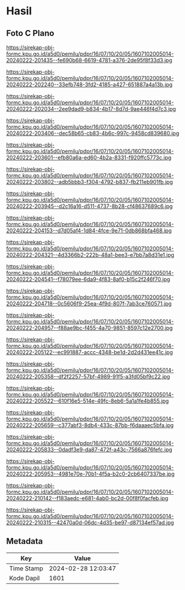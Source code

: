 # Hasil

## Foto C Plano

https://sirekap-obj-formc.kpu.go.id/a5d0/pemilu/pdpr/16/07/10/20/05/1607102005014-20240222-201435--fe690b68-6619-4781-a376-2de95f8f33d3.jpg

https://sirekap-obj-formc.kpu.go.id/a5d0/pemilu/pdpr/16/07/10/20/05/1607102005014-20240222-202240--33efb748-3fd2-4185-a427-651887a4a13b.jpg

https://sirekap-obj-formc.kpu.go.id/a5d0/pemilu/pdpr/16/07/10/20/05/1607102005014-20240222-202034--2ee9dad9-b834-4b17-8d7d-9ae446f4d7c3.jpg

https://sirekap-obj-formc.kpu.go.id/a5d0/pemilu/pdpr/16/07/10/20/05/1607102005014-20240222-203406--dec58b65-cb83-4b6c-997c-9458cd839680.jpg

https://sirekap-obj-formc.kpu.go.id/a5d0/pemilu/pdpr/16/07/10/20/05/1607102005014-20240222-203601--efb80a6a-ed60-4b2a-8331-f920ffc5773c.jpg

https://sirekap-obj-formc.kpu.go.id/a5d0/pemilu/pdpr/16/07/10/20/05/1607102005014-20240222-203802--adb5bbb3-f304-4792-b837-fb211eb901fb.jpg

https://sirekap-obj-formc.kpu.go.id/a5d0/pemilu/pdpr/16/07/10/20/05/1607102005014-20240222-203945--d2c16a16-d511-4737-8b28-cf48637689c6.jpg

https://sirekap-obj-formc.kpu.go.id/a5d0/pemilu/pdpr/16/07/10/20/05/1607102005014-20240222-204153--d7d05af4-1d84-4fce-9e71-0db868bfa468.jpg

https://sirekap-obj-formc.kpu.go.id/a5d0/pemilu/pdpr/16/07/10/20/05/1607102005014-20240222-204321--4d3366b2-222b-48a1-bee3-e7bb7a8d31e1.jpg

https://sirekap-obj-formc.kpu.go.id/a5d0/pemilu/pdpr/16/07/10/20/05/1607102005014-20240222-204541--f78079ee-6da9-4f83-8af0-b15c2f246f70.jpg

https://sirekap-obj-formc.kpu.go.id/a5d0/pemilu/pdpr/16/07/10/20/05/1607102005014-20240222-204718--0c5606f9-25ea-4f9d-807f-7ab3ce760571.jpg

https://sirekap-obj-formc.kpu.go.id/a5d0/pemilu/pdpr/16/07/10/20/05/1607102005014-20240222-204957--f88ae9bc-f455-4a70-9851-8597c12e2700.jpg

https://sirekap-obj-formc.kpu.go.id/a5d0/pemilu/pdpr/16/07/10/20/05/1607102005014-20240222-205122--ec991887-accc-4348-be1d-2d2d431ee41c.jpg

https://sirekap-obj-formc.kpu.go.id/a5d0/pemilu/pdpr/16/07/10/20/05/1607102005014-20240222-205358--df2f2257-57bf-4989-91f5-a3fd05bf9c22.jpg

https://sirekap-obj-formc.kpu.go.id/a5d0/pemilu/pdpr/16/07/10/20/05/1607102005014-20240222-205522--610f16e5-514e-49fc-8eb6-5a1a1fe4b855.jpg

https://sirekap-obj-formc.kpu.go.id/a5d0/pemilu/pdpr/16/07/10/20/05/1607102005014-20240222-205659--c377abf3-8db4-433c-87bb-f6daaaec5bfa.jpg

https://sirekap-obj-formc.kpu.go.id/a5d0/pemilu/pdpr/16/07/10/20/05/1607102005014-20240222-205833--0dadf3e9-da87-472f-a43c-7566a876fefc.jpg

https://sirekap-obj-formc.kpu.go.id/a5d0/pemilu/pdpr/16/07/10/20/05/1607102005014-20240222-205953--4981e70e-70b1-4f5a-b2c0-2cb6407337be.jpg

https://sirekap-obj-formc.kpu.go.id/a5d0/pemilu/pdpr/16/07/10/20/05/1607102005014-20240222-210142--f183aedc-e681-4ab0-bc2d-00f8f0facfeb.jpg

https://sirekap-obj-formc.kpu.go.id/a5d0/pemilu/pdpr/16/07/10/20/05/1607102005014-20240222-210315--42470a0d-06dc-4d35-be97-d87134ef57ad.jpg


## Metadata

| Key        | Value               |
| ---------- | ------------------- |
| Time Stamp | 2024-02-28 12:03:47 |
| Kode Dapil | 1601                |



